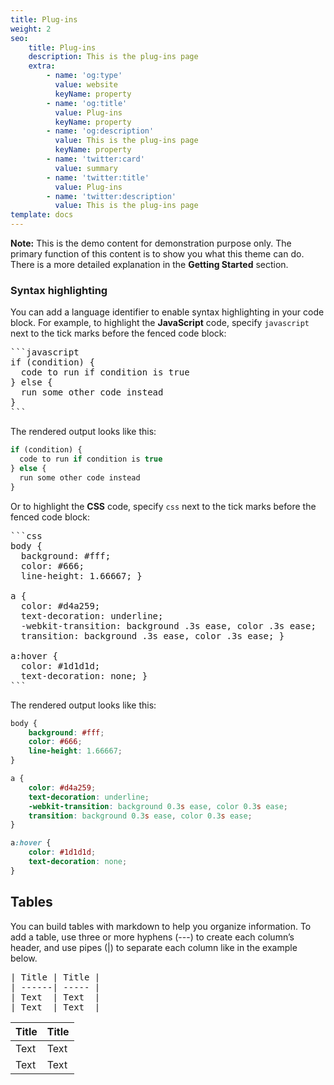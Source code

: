 ```yaml
---
title: Plug-ins
weight: 2
seo:
    title: Plug-ins
    description: This is the plug-ins page
    extra:
        - name: 'og:type'
          value: website
          keyName: property
        - name: 'og:title'
          value: Plug-ins
          keyName: property
        - name: 'og:description'
          value: This is the plug-ins page
          keyName: property
        - name: 'twitter:card'
          value: summary
        - name: 'twitter:title'
          value: Plug-ins
        - name: 'twitter:description'
          value: This is the plug-ins page
template: docs
---
```


<div class="note">
  <strong>Note:</strong> This is the demo content for demonstration purpose only. The primary function of this content is to show you what this theme can do. There is a more detailed explanation in the <strong>Getting Started</strong> section.
</div>

### Syntax highlighting

You can add a language identifier to enable syntax highlighting in your code block. For example, to highlight the **JavaScript** code, specify `javascript` next to the tick marks before the fenced code block:

<pre>
```javascript
if (condition) {
  code to run if condition is true
} else {
  run some other code instead
}
```
</pre>

The rendered output looks like this:

```javascript
if (condition) {
  code to run if condition is true
} else {
  run some other code instead
}
```

Or to highlight the **CSS** code, specify `css` next to the tick marks before the fenced code block:

<pre>
```css
body {
  background: #fff;
  color: #666;
  line-height: 1.66667; }

a {
  color: #d4a259;
  text-decoration: underline;
  -webkit-transition: background .3s ease, color .3s ease;
  transition: background .3s ease, color .3s ease; }

a:hover {
  color: #1d1d1d;
  text-decoration: none; }
```
</pre>

The rendered output looks like this:

```css
body {
    background: #fff;
    color: #666;
    line-height: 1.66667;
}

a {
    color: #d4a259;
    text-decoration: underline;
    -webkit-transition: background 0.3s ease, color 0.3s ease;
    transition: background 0.3s ease, color 0.3s ease;
}

a:hover {
    color: #1d1d1d;
    text-decoration: none;
}
```

## Tables

You can build tables with markdown to help you organize information. To add a table, use three or more hyphens (---) to create each column’s header, and use pipes (|) to separate each column like in the example below.

<pre>
| Title | Title |
| ------| ----- |
| Text  | Text  |
| Text  | Text  |
</pre>

| Title | Title |
| ----- | ----- |
| Text  | Text  |
| Text  | Text  |
